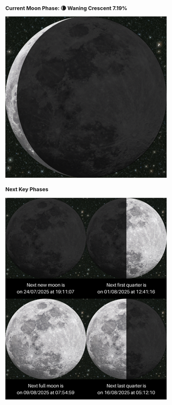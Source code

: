 ### Current Moon Phase: 🌘 Waning Crescent 7.19%
![Moon Phase](moonphase.png)
### Next Key Phases
![Gallery](gallery.png)